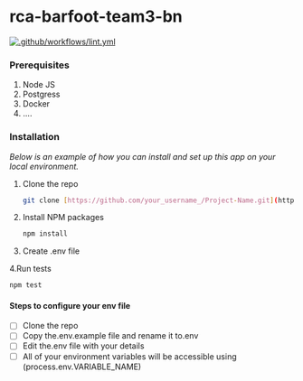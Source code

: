 # rca-barfoot-team3-bn

[![.github/workflows/lint.yml](https://github.com/atlp-rwanda/rca-barfoot-team3-bn/actions/workflows/lint.yml/badge.svg)](https://github.com/atlp-rwanda/rca-barfoot-team3-bn/actions/workflows/lint.yml)
### Prerequisites

1. Node JS
2. Postgress 
3. Docker 
4. ....

### Installation

_Below is an example of how you can install and set up this app on your local environment._

1. Clone the repo
   ```sh
   git clone [https://github.com/your_username_/Project-Name.git](https://github.com/atlp-rwanda/rca-barfoot-team3-bn.git)
   ```
2. Install NPM packages
   ```sh
   npm install
   ```
   
3. Create .env file 


4.Run tests
   ```sh
   npm test
   ```

#### Steps to configure your env file

- [ ] Clone the repo
- [ ] Copy the.env.example file and rename it to.env
- [ ] Edit the.env file with your details
- [ ] All of your environment variables will be accessible using (process.env.VARIABLE_NAME)
